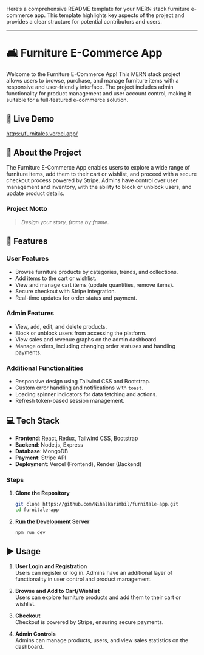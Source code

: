 Here’s a comprehensive README template for your MERN stack furniture e-commerce app. This template highlights key aspects of the project and provides a clear structure for potential contributors and users.

---

# 🛋️ Furniture E-Commerce App

Welcome to the Furniture E-Commerce App! This MERN stack project allows users to browse, purchase, and manage furniture items with a responsive and user-friendly interface. The project includes admin functionality for product management and user account control, making it suitable for a full-featured e-commerce solution.

## 🚀 Live Demo
https://furnitales.vercel.app/

## 📖 About the Project

The Furniture E-Commerce App enables users to explore a wide range of furniture items, add them to their cart or wishlist, and proceed with a secure checkout process powered by Stripe. Admins have control over user management and inventory, with the ability to block or unblock users, and update product details.

### Project Motto
> *Design your story, frame by frame.*

## 🌟 Features

### User Features
- Browse furniture products by categories, trends, and collections.
- Add items to the cart or wishlist.
- View and manage cart items (update quantities, remove items).
- Secure checkout with Stripe integration.
- Real-time updates for order status and payment.

### Admin Features
- View, add, edit, and delete products.
- Block or unblock users from accessing the platform.
- View sales and revenue graphs on the admin dashboard.
- Manage orders, including changing order statuses and handling payments.

### Additional Functionalities
- Responsive design using Tailwind CSS and Bootstrap.
- Custom error handling and notifications with `toast`.
- Loading spinner indicators for data fetching and actions.
- Refresh token-based session management.

## 💻 Tech Stack

- **Frontend**: React, Redux, Tailwind CSS, Bootstrap
- **Backend**: Node.js, Express
- **Database**: MongoDB
- **Payment**: Stripe API
- **Deployment**: Vercel (Frontend), Render (Backend)

### Steps

1. **Clone the Repository**
   ```bash
   git clone https://github.com/Nihalkarimbil/furnitale-app.git
   cd furnitale-app
   ```

4. **Run the Development Server**
   ```bash
   npm run dev
   ```

## ▶️ Usage

1. **User Login and Registration**  
   Users can register or log in. Admins have an additional layer of functionality in user control and product management.

2. **Browse and Add to Cart/Wishlist**  
   Users can explore furniture products and add them to their cart or wishlist.

3. **Checkout**  
   Checkout is powered by Stripe, ensuring secure payments.

4. **Admin Controls**  
   Admins can manage products, users, and view sales statistics on the dashboard.
